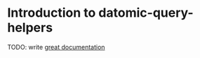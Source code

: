# Introduction to datomic-query-helpers

TODO: write [great documentation](http://jacobian.org/writing/great-documentation/what-to-write/)
